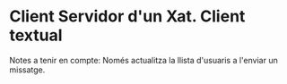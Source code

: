 # Client Servidor d'un Xat. Client textual
Notes a tenir en compte:
Només actualitza la llista d'usuaris a l'enviar un missatge.
